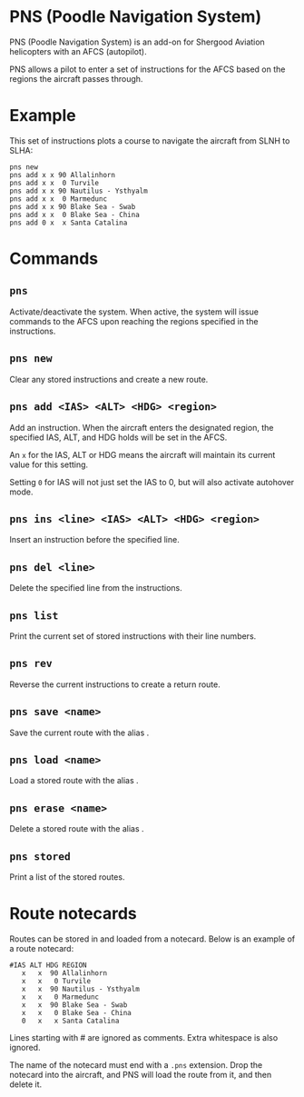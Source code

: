 # PNS (Poodle Navigation System)

PNS (Poodle Navigation System) is an add-on for Shergood Aviation helicopters with an AFCS (autopilot).

PNS allows a pilot to enter a set of instructions for the AFCS based on the regions the aircraft passes through.

# Example

This set of instructions plots a course to navigate the aircraft from SLNH to SLHA:

```
pns new
pns add x x 90 Allalinhorn
pns add x x  0 Turvile
pns add x x 90 Nautilus - Ysthyalm
pns add x x  0 Marmedunc
pns add x x 90 Blake Sea - Swab
pns add x x  0 Blake Sea - China
pns add 0 x  x Santa Catalina
```

# Commands

## `pns`
Activate/deactivate the system. When active, the system will issue commands to the AFCS upon reaching the regions specified in the instructions.

## `pns new`
Clear any stored instructions and create a new route.

## `pns add <IAS> <ALT> <HDG> <region>`
Add an instruction. When the aircraft enters the designated region, the specified IAS, ALT, and HDG holds will be set in the AFCS.

An `x` for the IAS, ALT or HDG means the aircraft will maintain its current value for this setting.

Setting `0` for IAS will not just set the IAS to 0, but will also activate autohover mode.

## `pns ins <line> <IAS> <ALT> <HDG> <region>`
Insert an instruction before the specified line.

## `pns del <line>`
Delete the specified line from the instructions.

## `pns list`
Print the current set of stored instructions with their line numbers.

## `pns rev`
Reverse the current instructions to create a return route.

## `pns save <name>`
Save the current route with the alias <name>.

## `pns load <name>`
Load a stored route with the alias <name>.

## `pns erase <name>`
Delete a stored route with the alias <name>.

## `pns stored`
Print a list of the stored routes.

# Route notecards

Routes can be stored in and loaded from a notecard. Below is an example of a route notecard:

```
#IAS ALT HDG REGION
   x   x  90 Allalinhorn
   x   x   0 Turvile
   x   x  90 Nautilus - Ysthyalm
   x   x   0 Marmedunc
   x   x  90 Blake Sea - Swab
   x   x   0 Blake Sea - China
   0   x   x Santa Catalina
```

Lines starting with # are ignored as comments. Extra whitespace is also ignored.

The name of the notecard must end with a `.pns` extension. Drop the notecard into the aircraft, and PNS will load the route from it, and then delete it.
